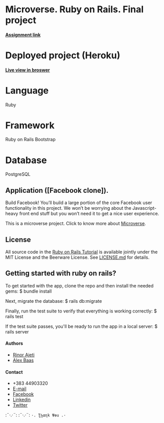 
# Microverse. Ruby on Rails. Final project

#### [Assignment link](https://www.theodinproject.com/courses/ruby-on-rails/lessons/final-project)

# Deployed project (Heroku) 

#### [Live view in broswer](https://desolate-refuge-57527.herokuapp.com)     


# Language

Ruby

# Framework

Ruby on Rails
Bootstrap

# Database

PostgreSQL


## Application ([Facebook clone]).

Build Facebook! You’ll build a large portion of the core Facebook user functionality in this project. We won’t be worrying about the Javascript-heavy front end stuff but you won’t need it to get a nice user experience.

This is a microverse project. Click to know more about [Microverse](https://www.microverse.org/).

## License

All source code in the [Ruby on Rails Tutorial](https://www.railstutorial.org/)
is available jointly under the MIT License and the Beerware License. See
[LICENSE.md](LICENSE.md) for details.

## Getting started with ruby on rails?

To get started with the app, clone the repo and then install the needed gems:
$ bundle install 

Next, migrate the database:
$ rails db:migrate

Finally, run the test suite to verify that everything is working correctly:
$ rails test

If the test suite passes, you'll be ready to run the app in a local server:
$ rails server

#### Authors
* [Rinor Ajeti](https://github.com/R4Ajeti)
* [Alex Baas](https://github.com/b-a-a-s)

#### Contact
* +383 44903320
* [E-mail](mailto:r4ajeti@gmail.com)
* [Facebook](https://www.facebook.com/r4ajeti)
* [Linkedin](https://www.linkedin.com/in/rinor-ajeti-79b6a8162)
* [Twitter](https://twitter.com/r4ajeti)

:¨·.·¨:   :¨·.·¨:
`·. ƮϦαɳk Ψөu .·`
